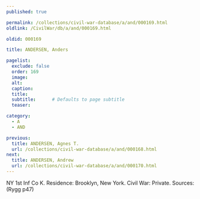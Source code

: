 ```yaml
---
published: true

permalink: /collections/civil-war-database/a/and/000169.html
oldlink: /CivilWar/db/a/and/000169.html

oldid: 000169

title: ANDERSEN, Anders

pagelist:
  exclude: false
  order: 169
  image: 
  alt:
  caption:
  title:
  subtitle:      # Defaults to page subtitle
  teaser:

category: 
  - A 
  - AND

previous:
  title: ANDERSEN, Agnes T.
  url: /collections/civil-war-database/a/and/000168.html  
next:
  title: ANDERSEN, Andrew
  url: /collections/civil-war-database/a/and/000170.html   
---
```

NY 1st Inf Co K. Residence: Brooklyn, New York. Civil War: Private. Sources: (Rygg p47)